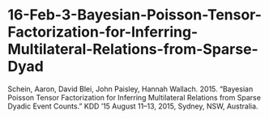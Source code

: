 # 16-Feb-3-Bayesian-Poisson-Tensor-Factorization-for-Inferring-Multilateral-Relations-from-Sparse-Dyad
Schein, Aaron, David Blei, John Paisley, Hannah Wallach. 2015. “Bayesian Poisson Tensor Factorization for Inferring Multilateral Relations from Sparse Dyadic Event Counts.” KDD ’15 August 11–13, 2015, Sydney, NSW, Australia.
